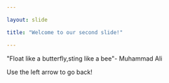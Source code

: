 ```yaml
---

layout: slide

title: "Welcome to our second slide!"

---
```


"Float like a butterfly,sting like a bee"- Muhammad Ali

Use the left arrow to go back!
